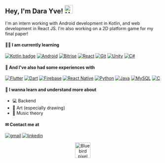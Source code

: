 ## Hey, I'm Dara Yve! <img src="https://user-images.githubusercontent.com/44681993/135729078-0af5a691-ca3c-4660-a11d-1f1ac0223e5a.gif" alt="Hand waving gif" width="27px" />

I'm an intern working with Android development in Kotlin, and web development in React JS. I'm also working on a 2D platform game for my final paper!

#### 👩‍💻 I am currently learning 

<a href="https://kotlinlang.org/" target="_blank"><img src="https://img.shields.io/badge/Kotlin-0095D5?&style=for-the-badge&logo=kotlin&logoColor=white" alt="Kotlin badge" /></a>
<a href="https://www.android.com/" target="_blank"><img src="https://img.shields.io/badge/Android-3DDC84?style=for-the-badge&logo=android&logoColor=white" alt="Android" /></a>
<a href="https://www.bitrise.io/" target="_blank"><img src="https://img.shields.io/badge/Bitrise-351D48.svg?style=for-the-badge&logo=Bitrise&logoColor=white" alt="Bitrise" /></a>
<a href="https://reactjs.org/" target="_blank"><img src="https://img.shields.io/badge/react-%2320232a.svg?style=for-the-badge&logo=react&logoColor=%2361DAFB" alt="React" /></a>
<a href="https://git-scm.com/" target="_blank"><img src="https://img.shields.io/badge/git-%23F05033.svg?style=for-the-badge&logo=git&logoColor=white" alt="Git" /></a>
<a href="https://unity.com/" target="_blank"><img src="https://img.shields.io/badge/unity-%23000000.svg?style=for-the-badge&logo=unity&logoColor=white" alt="Unity" /></a>
<a href="https://docs.microsoft.com/en-us/dotnet/csharp/" target="_blank"><img src="https://img.shields.io/badge/c%23-%23239120.svg?style=for-the-badge&logo=c-sharp&logoColor=white" alt="C#" /></a>

#### 🔨 And I've also had some experiences with
<a href="https://flutter.dev/" target="_blank"><img src="https://img.shields.io/badge/Flutter-%2302569B.svg?style=for-the-badge&logo=Flutter&logoColor=white" alt="Flutter" /></a>
<a href="https://dart.dev/" target="_blank"><img src="https://img.shields.io/badge/dart-%230175C2.svg?style=for-the-badge&logo=dart&logoColor=white" alt="Dart" /></a>
<a href="https://firebase.google.com/" target="_blank"><img src="https://img.shields.io/badge/firebase-%23039BE5.svg?style=for-the-badge&logo=firebase" alt="Firebase" /></a>
<a href="https://reactnative.dev/" target="_blank"><img src="https://img.shields.io/badge/react_native-%2320232a.svg?style=for-the-badge&logo=react&logoColor=%2361DAFB" alt="React Native" /></a>
<a href="https://www.python.org/" target="_blank"><img src="https://img.shields.io/badge/python-3670A0?style=for-the-badge&logo=python&logoColor=ffdd54" alt="Python" /></a>
<a href="https://www.java.com/" target="_blank"><img src="https://img.shields.io/badge/java-%23ED8B00.svg?style=for-the-badge&logo=java&logoColor=white" alt="Java" /></a>
<a href="https://www.mysql.com/" target="_blank"><img src="https://img.shields.io/badge/mysql-%2300f.svg?style=for-the-badge&logo=mysql&logoColor=white" alt="MySQL" /></a>
<a href="https://www.learn-c.org/" target="_blank"><img src="https://img.shields.io/badge/c-%2300599C.svg?style=for-the-badge&logo=c&logoColor=white" alt="C" /></a>

#### 🔎 I wanna learn and understand more about
- 💻 Backend
- 🎨 Art (especially drawing)
- 🎼 Music theory

#### ✉ Contact me at

<p>
  <a href="mailto:darayve@gmail.com"><img alt="gmail" src="https://img.shields.io/badge/darayve@gmail.com-white?style=for-the-badge&logo=gmail&logoColor=red"></a>
  <a href="https://www.linkedin.com/in/darayve/"><img alt="linkedin" src="https://img.shields.io/badge/dara_yve-%230077B5.svg?style=for-the-badge&logo=linkedin&logoColor=white"></a>
</p>

<p align="center">
  <img src="https://user-images.githubusercontent.com/44681993/135729020-0f0d1250-a522-4231-b82b-43317248e8ab.gif" alt="Blue bird pixel" width="50px" />
</p>

